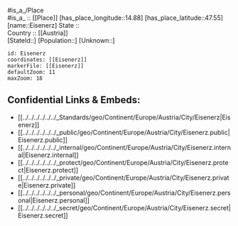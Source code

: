 ﻿---
location: [47.55,14.88] 
mapzoom: [7,12] 
mapmarker: city 
type: City
tags:
- geo/City


SpocWebEntityId: 21623
isDeleted: false
confidential: public

---
#is_a_/Place  
#is_a_ :: [[Place]] 
[has_place_longitude::14.88] 
[has_place_latitude::47.55] 
[name::Eisenerz] 
State ::  
Country :: [[Austria]]  
[StateId::] 
[Population::] 
[Unknown::] 


```leaflet
id: Eisenerz
coordinates: [[Eisenerz]] 
markerFile: [[Eisenerz]] 
defaultZoom: 11 
maxZoom: 18
```


## Confidential Links & Embeds: 
- [[../../../../../../_Standards/geo/Continent/Europe/Austria/City/Eisenerz|Eisenerz]] 
- [[../../../../../../_public/geo/Continent/Europe/Austria/City/Eisenerz.public|Eisenerz.public]] 
- [[../../../../../../_internal/geo/Continent/Europe/Austria/City/Eisenerz.internal|Eisenerz.internal]] 
- [[../../../../../../_protect/geo/Continent/Europe/Austria/City/Eisenerz.protect|Eisenerz.protect]] 
- [[../../../../../../_private/geo/Continent/Europe/Austria/City/Eisenerz.private|Eisenerz.private]] 
- [[../../../../../../_personal/geo/Continent/Europe/Austria/City/Eisenerz.personal|Eisenerz.personal]] 
- [[../../../../../../_secret/geo/Continent/Europe/Austria/City/Eisenerz.secret|Eisenerz.secret]] 
